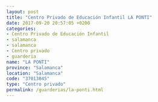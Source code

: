 ```yaml
---
layout: post
title: "Centro Privado de Educación Infantil LA PONTI"
date: 2017-09-20 20:57:05 +0200
categories:
- Centro Privado de Educación Infantil
- salamanca
- salamanca
- Centro privado
- guarderia
name: "LA PONTI"
province: "Salamanca"
location: "Salamanca"
code: "37013845"
type: "Centro privado"
permalink: /guarderias/la-ponti.html
---
```

